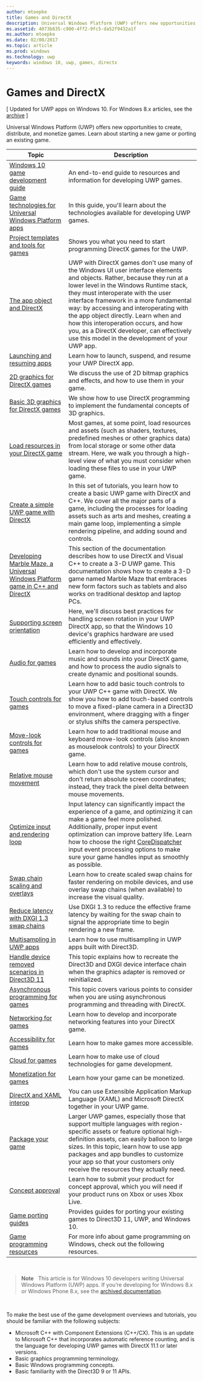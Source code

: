 ```yaml
---
author: mtoepke
title: Games and DirectX
description: Universal Windows Platform (UWP) offers new opportunities to create, distribute, and monetize games. Learn about starting a new game or porting an existing game.
ms.assetid: 4073b835-c900-4ff2-9fc5-da52f9432a1f
ms.author: mtoepke
ms.date: 02/08/2017
ms.topic: article
ms.prod: windows
ms.technology: uwp
keywords: windows 10, uwp, games, directx
---
```


# Games and DirectX


\[ Updated for UWP apps on Windows 10. For Windows 8.x articles, see the [archive](http://go.microsoft.com/fwlink/p/?linkid=619132) \]

Universal Windows Platform (UWP) offers new opportunities to create, distribute, and monetize games. Learn about starting a new game or porting an existing game.

| Topic | Description |
|---------------------------------------------------------------------------------------------------------------------------------------------------|-------------------------------------------------------------------------------------------------------------------------------------------------------------------------------------------------------------------------------------------------------------------------------------------------------------------------------------------------------------------------------------------------------------------------------------------------------------------------------|
| [Windows 10 game development guide](e2e.md) | An end-to-end guide to resources and information for developing UWP games. |
| [Game technologies for Universal Windows Platform apps](game-development-platform-guide.md) | In this guide, you'll learn about the technologies available for developing UWP games. |
| [Project templates and tools for games](prepare-your-dev-environment-for-windows-store-directx-game-development.md) | Shows you what you need to start programming DirectX games for the UWP. |
| [The app object and DirectX](about-the-metro-style-user-interface-and-directx.md) | UWP with DirectX games don't use many of the Windows UI user interface elements and objects. Rather, because they run at a lower level in the Windows Runtime stack, they must interoperate with the user interface framework in a more fundamental way: by accessing and interoperating with the app object directly. Learn when and how this interoperation occurs, and how you, as a DirectX developer, can effectively use this model in the development of your UWP app. |
| [Launching and resuming apps](launching-and-resuming-apps-directx-and-cpp.md) | Learn how to launch, suspend, and resume your UWP DirectX app. |
| [2D graphics for DirectX games](working-with-2d-graphics-in-your-directx-game.md) | We discuss the use of 2D bitmap graphics and effects, and how to use them in your game. |
| [Basic 3D graphics for DirectX games](an-introduction-to-3d-graphics-with-directx.md) | We show how to use DirectX programming to implement the fundamental concepts of 3D graphics. |
| [Load resources in your DirectX game](load-a-game-asset.md) | Most games, at some point, load resources and assets (such as shaders, textures, predefined meshes or other graphics data) from local storage or some other data stream. Here, we walk you through a high-level view of what you must consider when loading these files to use in your UWP game. |
| [Create a simple UWP game with DirectX](tutorial--create-your-first-metro-style-directx-game.md) | In this set of tutorials, you learn how to create a basic UWP game with DirectX and C++. We cover all the major parts of a game, including the processes for loading assets such as arts and meshes, creating a main game loop, implementing a simple rendering pipeline, and adding sound and controls. |
| [Developing Marble Maze, a Universal Windows Platform game in C++ and DirectX](developing-marble-maze-a-windows-store-game-in-cpp-and-directx.md) | This section of the documentation describes how to use DirectX and Visual C++ to create a 3-D UWP game. This documentation shows how to create a 3-D game named Marble Maze that embraces new form factors such as tablets and also works on traditional desktop and laptop PCs. |
| [Supporting screen orientation](supporting-screen-rotation-directx-and-cpp.md) | Here, we'll discuss best practices for handling screen rotation in your UWP DirectX app, so that the Windows 10 device's graphics hardware are used efficiently and effectively. |
| [Audio for games](working-with-audio-in-your-directx-game.md) | Learn how to develop and incorporate music and sounds into your DirectX game, and how to process the audio signals to create dynamic and positional sounds. |
| [Touch controls for games](tutorial--adding-touch-controls-to-your-directx-game.md) | Learn how to add basic touch controls to your UWP C++ game with DirectX. We show you how to add touch-based controls to move a fixed-plane camera in a Direct3D environment, where dragging with a finger or stylus shifts the camera perspective. |
| [Move-look controls for games](tutorial--adding-move-look-controls-to-your-directx-game.md) | Learn how to add traditional mouse and keyboard move-look controls (also known as mouselook controls) to your DirectX game. |
| [Relative mouse movement](relative-mouse-movement.md) | Learn how to add relative mouse controls, which don't use the system cursor and don't return absolute screen coordinates; instead, they track the pixel delta between mouse movements. |
| [Optimize input and rendering loop](optimize-performance-for-windows-store-direct3d-11-apps-with-coredispatcher.md) | Input latency can significantly impact the experience of a game, and optimizing it can make a game feel more polished. Additionally, proper input event optimization can improve battery life. Learn how to choose the right [CoreDispatcher](optimize-performance-for-windows-store-direct3d-11-apps-with-coredispatcher.md) input event processing options to make sure your game handles input as smoothly as possible. |
| [Swap chain scaling and overlays](multisampling--scaling--and-overlay-swap-chains.md) | Learn how to create scaled swap chains for faster rendering on mobile devices, and use overlay swap chains (when available) to increase the visual quality. |
| [Reduce latency with DXGI 1.3 swap chains](reduce-latency-with-dxgi-1-3-swap-chains.md) | Use DXGI 1.3 to reduce the effective frame latency by waiting for the swap chain to signal the appropriate time to begin rendering a new frame. |
| [Multisampling in UWP apps](multisampling--multi-sample-anti-aliasing--in-windows-store-apps.md) | Learn how to use multisampling in UWP apps built with Direct3D. |
| [Handle device removed scenarios in Direct3D 11](handling-device-lost-scenarios.md) | This topic explains how to recreate the Direct3D and DXGI device interface chain when the graphics adapter is removed or reinitialized. |
| [Asynchronous programming for games](asynchronous-programming-directx-and-cpp.md) | This topic covers various points to consider when you are using asynchronous programming and threading with DirectX. |
| [Networking for games](work-with-networking-in-your-directx-game.md) | Learn how to develop and incorporate networking features into your DirectX game. |
| [Accessibility for games](accessibility-for-games.md) | Learn how to make games more accessible. |
| [Cloud for games](cloud-for-games.md) | Learn how to make use of cloud technologies for game development. |
| [Monetization for games](monetization-for-games.md) | Learn how your game can be monetized. |
| [DirectX and XAML interop](directx-and-xaml-interop.md) | You can use Extensible Application Markup Language (XAML) and Microsoft DirectX together in your UWP game. |
| [Package your game](package-your-windows-store-directx-game.md) | Larger UWP games, especially those that support multiple languages with region-specific assets or feature optional high-definition assets, can easily balloon to large sizes. In this topic, learn how to use app packages and app bundles to customize your app so that your customers only receive the resources they actually need. |
| [Concept approval](concept-approval.md) | Learn how to submit your product for concept approval, which you will need if your product runs on Xbox or uses Xbox Live. |
| [Game porting guides](porting-guides.md) | Provides guides for porting your existing games to Direct3D 11, UWP, and Windows 10. |
| [Game programming resources](additional-directx-game-programming-resources.md) | For more info about game programming on Windows, check out the following resources. |

 

> **Note**  
This article is for Windows 10 developers writing Universal Windows Platform (UWP) apps. If you’re developing for Windows 8.x or Windows Phone 8.x, see the [archived documentation](http://go.microsoft.com/fwlink/p/?linkid=619132).

 

To make the best use of the game development overviews and tutorials, you should be familiar with the following subjects:

-   Microsoft C++ with Component Extensions (C++/CX). This is an update to Microsoft C++ that incorporates automatic reference counting, and is the language for developing UWP games with DirectX 11.1 or later versions.
-   Basic graphics programming terminology.
-   Basic Windows programming concepts.
-   Basic familiarity with the Direct3D 9 or 11 APIs.

 

 




